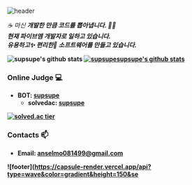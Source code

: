 ![header](https://capsule-render.vercel.app/api?type=wave&color=gradient&height=300&section=header&text=섭섭이의%20Github&fontSize=40)

<p>
  <em>
    ☕ 마신 <b>개발한<b> 만큼 코드를 뽑아냅니다. 👨‍💻 <br>
    현재 파이브엠 개발자로 일하고 있습니다. <br>
    <b>유용하고</b>✨ <b>편리한</b>🎉 소프트웨어를 만들고 있습니다. 
  </em>  
</p>

![supsupe's github stats](https://github-readme-stats.vercel.app/api?username=supsupe&show_icons=true)
[![supsupesupsupe's github stats](https://github-readme-stats.vercel.app/api/top-langs/?username=supsupe&show_icons=true&hide_border=true&title_color=004386&icon_color=004386&layout=compact)](https://github.com/supsupe)
    
    
### Online Judge 💻

* BOT: [supsupe](http://icpc.me/kinetic27)
  * solvedac: [supsupe](https://solved.ac/profile/supsupe)
  
[![solved.ac tier](http://mazassumnida.wtf/api/generate_badge?boj=supsupe)](https://solved.ac/supsupe)

### Contacts 📫

* Email: anselmo081499@gmail.com

  
![footer](https://capsule-render.vercel.app/api?type=wave&color=gradient&height=150&se
